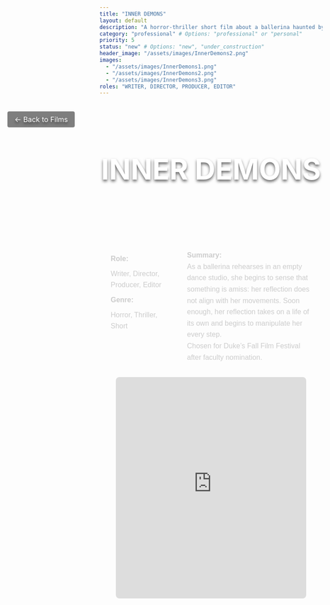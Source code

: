 ```yaml
---
title: "INNER DEMONS"
layout: default
description: "A horror-thriller short film about a ballerina haunted by her reflection"
category: "professional" # Options: "professional" or "personal"
priority: 5
status: "new" # Options: "new", "under_construction"
header_image: "/assets/images/InnerDemons2.png"
images:
  - "/assets/images/InnerDemons1.png"
  - "/assets/images/InnerDemons2.png"
  - "/assets/images/InnerDemons3.png"
roles: "WRITER, DIRECTOR, PRODUCER, EDITOR"
---
```


<div class="banner">
  <div class="banner-content">
    <h1>INNER DEMONS</h1>
    <a href="/film/" class="back-button">← Back to Films</a>
  </div>
</div>

<div class="film-detail-container">
  <!-- Role, Genre, and Summary -->
  <div class="film-info">
    <div class="film-role-genre">
      <p><strong>Role:</strong></p>
      <p>Writer, Director, Producer, Editor</p>
      <p><strong>Genre:</strong></p>
      <p>Horror, Thriller, Short</p>
    </div>
    <div class="film-summary">
      <p><strong>Summary:</strong></p>
      <p>As a ballerina rehearses in an empty dance studio, she begins to sense that something is amiss: her reflection does not align with her movements. Soon enough, her reflection takes on a life of its own and begins to manipulate her every step.</p>
      <p>Chosen for Duke’s Fall Film Festival after faculty nomination.</p>
    </div>
  </div>

  <!-- Embedded Video -->
  <div class="film-video">
    <iframe
      width="95%" 
      height="500" 
      src="https://www.youtube.com/embed/YOUR_VIDEO_ID_HERE" 
      title="YouTube video player"
      frameborder="0"
      allow="accelerometer; autoplay; clipboard-write; encrypted-media; gyroscope; picture-in-picture" 
      allowfullscreen>
    </iframe>
  </div>
</div>

<style>
/* Banner Section */
.banner {
  background-image: url('/assets/images/InnerDemons2.png');
  background-size: cover;
  background-position: center;
  height: 300px;
  width: 100vw;
  margin-left: calc(-50vw + 50%);
  position: relative;
  display: flex;
  justify-content: center;
  align-items: center;
}

.banner-content {
  text-align: center;
  color: white;
  text-shadow: 0 4px 6px rgba(0, 0, 0, 0.6);
}

.banner h1 {
  font-size: 4rem;
  margin: 0;
}

.back-button {
  position: absolute;
  top: 20px;
  left: 20px;
  color: white;
  text-decoration: none;
  font-size: 1rem;
  background: rgba(0, 0, 0, 0.5);
  padding: 0.5rem 1rem;
  border-radius: 4px;
}

/* Film Info Section */
.film-detail-container {
  width: 90%;
  max-width: 1200px;
  margin: 2rem auto;
  font-family: 'Poppins', sans-serif;
  color: #ccc;
  line-height: 1.6;
}

.film-info {
  display: flex;
  flex-wrap: wrap;
  gap: 2rem;
  margin-bottom: 2rem;
}

.film-role-genre {
  flex: 1;
}

.film-role-genre p {
  margin: 0.5rem 0;
  font-size: 1rem;
}

.film-summary {
  flex: 2;
}

.film-summary p {
  margin: 0;
  font-size: 1rem;
}

/* Embedded Video Section */
.film-video {
  display: flex;
  justify-content: center;
  margin-top: 2rem;
}

.film-video iframe {
  border-radius: 8px;
  max-width: 1200px;
}
</style>
